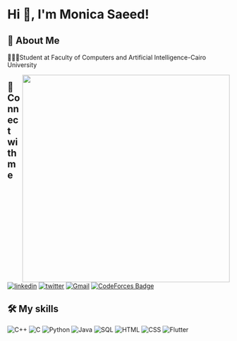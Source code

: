 # Hi 👋, I'm Monica Saeed!

## 🚀 About Me
👩🏻‍💻Student at Faculty of Computers and Artificial Intelligence-Cairo University

<img align="right" src="https://i.pinimg.com/originals/e7/26/c7/e726c74ac081eed50feee1433d12c998.gif" style="width: 470px; display: inline-block;" data-target="animated-image.originalImage">

## 🔗 Connect with me 
[![linkedin](https://img.shields.io/badge/linkedin-0A66C2?style=for-the-badge&logo=linkedin&logoColor=white)](https://www.linkedin.com/in/monica-saeed-3627b2234/)
[![twitter](https://img.shields.io/badge/twitter-1DA1F2?style=for-the-badge&logo=twitter&logoColor=white)](https://twitter.com/MonicaSaeed12)
[![Gmail](https://img.shields.io/badge/Gmail-BB001B?style=for-the-badge&logo=Gmail&logoColor=white)](mailto:monicasaeed12@gmail.com)
[![CodeForces Badge](https://img.shields.io/badge/-CodeForces-0088cc?style=for-the-badge&logo=CodeForces&logoColor=white)](https://codeforces.com/profile/Monica_Saeed)

## 🛠 My skills
![C++](https://img.icons8.com/color/48/000000/c-plus-plus-logo.png)
![C](https://img.icons8.com/color/48/000000/c-programming.png) 
![Python](https://img.icons8.com/color/48/000000/python--v2.png)
![Java](https://img.icons8.com/color/48/000000/java-coffee-cup-logo--v1.png)
![SQL](https://img.icons8.com/external-soft-fill-juicy-fish/60/000000/external-sql-coding-and-development-soft-fill-soft-fill-juicy-fish.png)
![HTML](https://img.icons8.com/color/48/000000/html-5--v1.png)
![CSS](https://img.icons8.com/color/48/000000/css3.png)
![Flutter](https://img.icons8.com/color/48/000000/flutter.png) 

